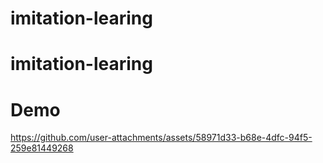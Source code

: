 # imitation-learing
# imitation-learing
# Demo

https://github.com/user-attachments/assets/58971d33-b68e-4dfc-94f5-259e81449268

